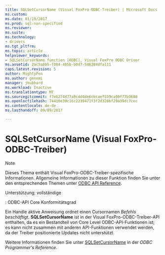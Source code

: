 ```yaml
---
title: SQLSetCursorName (Visual FoxPro-ODBC-Treiber) | Microsoft Docs
ms.custom: 
ms.date: 01/19/2017
ms.prod: sql-non-specified
ms.reviewer: 
ms.suite: 
ms.technology:
- drivers
ms.tgt_pltfrm: 
ms.topic: article
helpviewer_keywords:
- SQLSetCursorName function [ODBC], Visual FoxPro ODBC Driver
ms.assetid: 2ac5a8b5-f084-405b-b0d7-546284dfa111
caps.latest.revision: 5
author: MightyPen
ms.author: genemi
manager: jhubbard
ms.workload: Inactive
ms.translationtype: MT
ms.sourcegitcommit: f7e6274d77a9cdd4de6cbcaef559ca99f77b3608
ms.openlocfilehash: 74410e39c16c2239471f3f2d328bf29a39dc7cec
ms.contentlocale: de-de
ms.lasthandoff: 09/09/2017

---
```

# <a name="sqlsetcursorname-visual-foxpro-odbc-driver"></a>SQLSetCursorName (Visual FoxPro-ODBC-Treiber)
> [!NOTE]  
>  Dieses Thema enthält Visual FoxPro-ODBC-Treiber-spezifische Informationen. Allgemeine Informationen zu dieser Funktion finden Sie unter den entsprechenden Themen unter [ODBC API Reference](../../odbc/reference/syntax/odbc-api-reference.md).  
  
 Unterstützung: vollständige  
  
 : ODBC-API Core Konformitätsgrad  
  
 Ein Handle aktive Anweisung ordnet einen Cursornamen *Befehls beschäftigt*. **SQLSetCursorName** ist in der Visual FoxPro-ODBC-Treiber-API enthalten, da es ein Bestandteil von Core Level ODBC-API-Funktionen ist; es kann nicht zusammen mit anderen API-Funktionen verwendet werden, da der Treiber positionierte Updates nicht unterstützt.  
  
 Weitere Informationen finden Sie unter [SQLSetCursorName](../../odbc/reference/syntax/sqlsetcursorname-function.md) in der *ODBC Programmer's Reference*.

